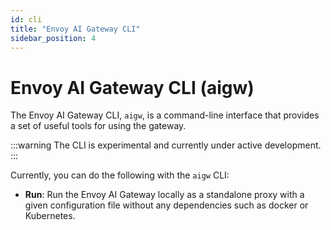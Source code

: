 ```yaml
---
id: cli
title: "Envoy AI Gateway CLI"
sidebar_position: 4
---
```


# Envoy AI Gateway CLI (aigw)

The Envoy AI Gateway CLI, `aigw`, is a command-line interface that provides a set of useful tools for using the gateway.

:::warning
The CLI is experimental and currently under active development.
:::

Currently, you can do the following with the `aigw` CLI:

- **Run**: Run the Envoy AI Gateway locally as a standalone proxy with a given configuration file without any dependencies such as docker or Kubernetes.
